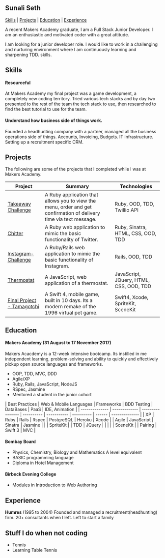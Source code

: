 ## Sunali Seth

[Skills](#skills) | [Projects](#projects) | [Education](#education) | [Experience](#experience)

A recent Makers Academy graduate, I am a Full Stack Junior Developer. I am an
enthusiastic and motivated coder with a great attitude.

I am looking for a junior developer role. I would like to work in a challenging
and nurturing environment where I am continuously learning and sharpening TDD.
skills.

## <a name="skills">Skills</a>

#### Resourceful

At Makers Academy my final project was a game development, a completely new
coding territory. Tried various tech stacks and by day two presented to the rest of the team
the tech stack to use, then researched to find the best tutorial to use for the
team.

#### Understand how business side of things work.

Founded a headhunting company with a partner, managed all the business
operations side of things. Accounts, Invoicing, Budgets. IT infrastructure.
Setting up a recruitment specific CRM.


## <a name="projects">Projects</a>

The following are some of the projects that I completed while I was at Makers
Academy.

| Project                                                               | Summary                                                                                                            | Technologies                            |
| --------------------------------------------------------------------- | ------------------------------------------------------------------------------------------------------------------ | --------------------------------------- |
| [Takeaway Challenge](https://github.com/sunali1/takeaway-challenge)   | A Ruby application that allows you to view the menu, order and get confirmation of delivery time via text message. | Ruby, OOD, TDD, Twillio API             |
| [Chitter](https://github.com/sunali1/chitter-challenge)               | A Ruby web application to mimic the basic functionality of Twitter.                                                | Ruby, Sinatra, HTML, CSS, OOD, TDD      |
| [Instagram-Challenge](https://github.com/sunali1/instagram-challenge) | A Ruby/Rails web application to mimic the basic functionality of Instagram.                                        | Rails, OOD, TDD                         |
| [Thermostat](https://github.com/sunali1/Thermostat)                   | A JavaScript, web application of a thermostat.                                                                     | JavaScript, JQuery, HTML, CSS, OOD, TDD |
| [Final Project - Tamagotchi](https://github.com/sunali1/Team-Agotchi) | A Swift 4, mobile game, built in 10 days. Its a modern remake of the 1996 virtual pet game.                        | Swift4, Xcode, SpriteKit, SceneKit      |

## <a name="Education">Education</a>

#### Makers Academy (31 August to 17 November 2017)

Makers Acacdemy is a 12-week intensive bootcamp. Its instilled in me independent learning, problem-solving and ability to quickly and effectively pickup open source languages and frameworks.
* OOP, TDD, MVC, DDD
* Agile/XP
* Ruby, Rails, JavaScript, NodeJS
* RSpec, Jasmine
* Mentored a student in the junior cohort

| Best Practices | Web & Mobile Languages | Frameworks | BDD Testing | DataBases  | PaaS | IDE, Animation |
| -------------- | ------------- | ---------------- | ---------- | ----------- | ---------- | ------ | -------------- |
| XP             | Ruby          |    Rails      | Rspec       | PostgreSQL | Heroku | Xcode          |
| Agile          | JavaScript    |    Sinatra    | Jasmine     |            |        | SpriteKit      |
| TDD            | JQuery        |               |            |             |            |         SceneKit       |
| Pairing        | Swift 3
| MVC            |



#### Bombay Board

* Physics, Chemistry, Biology and Mathematics A level equivalent
* BASIC programming language
* Diploma in Hotel Management

#### Birbeck Evening College

* Modules in Introduction to Web Authoring

## <a name="Experience">Experience

</a>

**Humres** (1995 to 2004) Founded and managed a recruitment(headhunting) firm.
20+ consultants when I left. Left to start a family

## Stuff I do when not coding

* Tennis
* Learning Table Tennis
